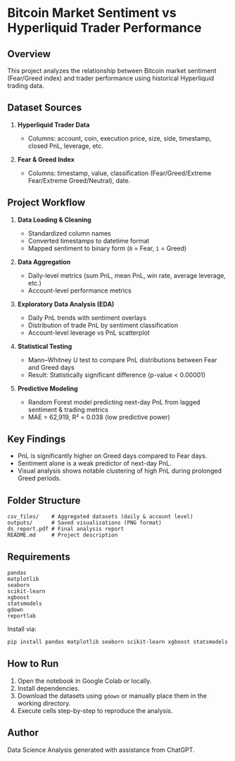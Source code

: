 # Bitcoin Market Sentiment vs Hyperliquid Trader Performance

## Overview
This project analyzes the relationship between Bitcoin market sentiment (Fear/Greed index) and trader performance using historical Hyperliquid trading data.

## Dataset Sources
1. **Hyperliquid Trader Data**  
   - Columns: account, coin, execution price, size, side, timestamp, closed PnL, leverage, etc.

2. **Fear & Greed Index**  
   - Columns: timestamp, value, classification (Fear/Greed/Extreme Fear/Extreme Greed/Neutral), date.

## Project Workflow
1. **Data Loading & Cleaning**
   - Standardized column names
   - Converted timestamps to datetime format
   - Mapped sentiment to binary form (`0` = Fear, `1` = Greed)

2. **Data Aggregation**
   - Daily-level metrics (sum PnL, mean PnL, win rate, average leverage, etc.)
   - Account-level performance metrics

3. **Exploratory Data Analysis (EDA)**
   - Daily PnL trends with sentiment overlays
   - Distribution of trade PnL by sentiment classification
   - Account-level leverage vs PnL scatterplot

4. **Statistical Testing**
   - Mann–Whitney U test to compare PnL distributions between Fear and Greed days
   - Result: Statistically significant difference (p-value < 0.00001)

5. **Predictive Modeling**
   - Random Forest model predicting next-day PnL from lagged sentiment & trading metrics
   - MAE = 62,919, R² = 0.038 (low predictive power)

## Key Findings
- PnL is significantly higher on Greed days compared to Fear days.
- Sentiment alone is a weak predictor of next-day PnL.
- Visual analysis shows notable clustering of high PnL during prolonged Greed periods.

## Folder Structure
```
csv_files/    # Aggregated datasets (daily & account level)
outputs/      # Saved visualizations (PNG format)
ds_report.pdf # Final analysis report
README.md     # Project description
```
  
## Requirements
```
pandas
matplotlib
seaborn
scikit-learn
xgboost
statsmodels
gdown
reportlab
```
Install via:
```bash
pip install pandas matplotlib seaborn scikit-learn xgboost statsmodels gdown reportlab
```

## How to Run
1. Open the notebook in Google Colab or locally.
2. Install dependencies.
3. Download the datasets using `gdown` or manually place them in the working directory.
4. Execute cells step-by-step to reproduce the analysis.

## Author
Data Science Analysis generated with assistance from ChatGPT.
